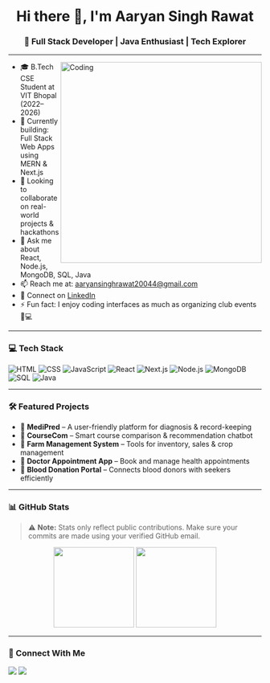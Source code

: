 <h1 align="center">Hi there 👋, I'm Aaryan Singh Rawat</h1>
<h3 align="center">🚀 Full Stack Developer | Java Enthusiast | Tech Explorer</h3>

---

<img align="right" alt="Coding" width="400" src="https://cdn.dribbble.com/users/1162077/screenshots/3848914/programmer.gif">

- 🎓 B.Tech CSE Student at VIT Bhopal (2022–2026)  
- 🔭 Currently building: Full Stack Web Apps using MERN & Next.js  
- 👯 Looking to collaborate on real-world projects & hackathons  
- 💬 Ask me about React, Node.js, MongoDB, SQL, Java  
- 📫 Reach me at: aaryansinghrawat20044@gmail.com  
- 💼 Connect on [LinkedIn](https://www.linkedin.com/in/aaryan-singh-rawat-575722252/)  
- ⚡ Fun fact: I enjoy coding interfaces as much as organizing club events 🎨💻  

---

### 💻 Tech Stack

![HTML](https://img.shields.io/badge/HTML-E34F26?style=flat&logo=html5&logoColor=white)
![CSS](https://img.shields.io/badge/CSS-1572B6?style=flat&logo=css3&logoColor=white)
![JavaScript](https://img.shields.io/badge/JavaScript-F7DF1E?style=flat&logo=javascript&logoColor=black)
![React](https://img.shields.io/badge/React-61DAFB?style=flat&logo=react&logoColor=black)
![Next.js](https://img.shields.io/badge/Next.js-000000?style=flat&logo=next.js&logoColor=white)
![Node.js](https://img.shields.io/badge/Node.js-339933?style=flat&logo=node.js&logoColor=white)
![MongoDB](https://img.shields.io/badge/MongoDB-4EA94B?style=flat&logo=mongodb&logoColor=white)
![SQL](https://img.shields.io/badge/SQL-4479A1?style=flat&logo=postgresql&logoColor=white)
![Java](https://img.shields.io/badge/Java-ED8B00?style=flat&logo=java&logoColor=white)

---

### 🛠️ Featured Projects

- 🔹 **MediPred** – A user-friendly platform for diagnosis & record-keeping  
- 🔹 **CourseCom** – Smart course comparison & recommendation chatbot  
- 🔹 **Farm Management System** – Tools for inventory, sales & crop management  
- 🔹 **Doctor Appointment App** – Book and manage health appointments  
- 🔹 **Blood Donation Portal** – Connects blood donors with seekers efficiently  

---

### 📊 GitHub Stats

> ⚠️ **Note:** Stats only reflect public contributions. Make sure your commits are made using your verified GitHub email.

<p align="center">
  <img src="https://github-readme-stats.vercel.app/api?username=aaryansrawat18&show_icons=true&theme=react" height="160" />
  <img src="https://github-readme-stats.vercel.app/api/top-langs/?username=aaryansrawat18&layout=compact&theme=react" height="160"/>
</p>

---

### 🤝 Connect With Me

<a href="https://www.linkedin.com/in/aaryan-singh-rawat-575722252/"><img src="https://img.shields.io/badge/LinkedIn-blue?style=flat&logo=linkedin&logoColor=white"></a>
<a href="mailto:aaryansinghrawat20044@gmail.com"><img src="https://img.shields.io/badge/Gmail-red?style=flat&logo=gmail&logoColor=white"></a>
